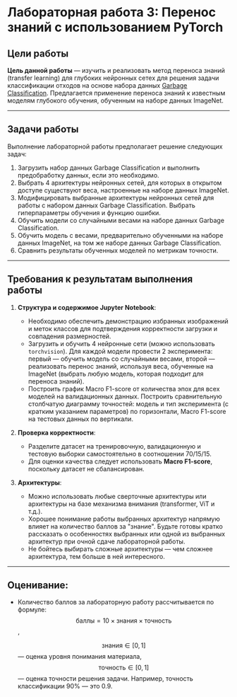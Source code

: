 # Лабораторная работа 3: Перенос знаний с использованием PyTorch

## Цели работы

**Цель данной работы** — изучить и реализовать метод переноса знаний (transfer learning) для глубоких нейронных сетех для решения задачи классификации отходов на основе набора данных [Garbage Classification](https://www.kaggle.com/datasets/asdasdasasdas/garbage-classification). Предлагается применение переноса знаний к известным моделям глубокого обучения, обученным на наборе данных ImageNet.

---

## Задачи работы

Выполнение лабораторной работы предполагает решение следующих задач:

1. Загрузить набор данных Garbage Classification и выполнить предобработку данных, если это необходимо.
2. Выбрать 4 архитектуры нейронных сетей, для которых в открытом доступе существуют веса, настроенные на наборе данных ImageNet.
3. Модифицировать выбранные архитектуры нейронных сетей для работы с набором данных Garbage Classification. Выбрать гиперпараметры обучения и функцию ошибки.
4. Обучить модели со случайными весами на наборе данных Garbage Classification.
5. Обучить модель с весами, предварительно обученными на наборе данных ImageNet, на том же наборе данных Garbage Classification.
6. Сравнить результаты обученных моделей по метрикам точности.

---

## Требования к результатам выполнения работы

1. **Структура и содержимое Jupyter Notebook**:

    - Необходимо обеспечить демонстрацию избранных изображений и меток классов для подтверждения корректности загрузки и совпадения размерностей.
    - Загрузить и обучить 4 нейронные сети (можно использовать `torchvision`). Для каждой модели провести 2 эксперимента: первый — обучить модель со случайными весами, второй — реализовать перенос знаний, используя веса, обученные на ImageNet (выбрать любую модель, которая подходит для переноса знаний). 
    - Построить график Macro F1-score от количества эпох для всех моделей на валидационных данных. Построить сравнительную столбчатую диаграмму точностей: модель и тип эксперимента (с кратким указанием параметров) по горизонтали, Macro F1-score на тестовых данных по вертикали.

2. **Проверка корректности**:

    - Разделите датасет на тренировочную, валидационную и тестовую выборки самостоятельно в соотношении 70/15/15.
    - Для оценки качества следует использовать **Macro F1-score**, поскольку датасет не сбалансирован.

3. **Архитектуры**:

    - Можно использовать любые сверточные архитектуры или архитектуры на базе механизма внимания (transformer, ViT и т.д.).
    - Хорошее понимание работы выбранных архитектур напрямую влияет на количество баллов за "знание". Будьте готовы кратко рассказать о особенностях выбранных или одной из выбранных архитектур при очной сдаче лабораторной работы.
    - Не бойтесь выбирать сложные архитектуры — чем сложнее архитектура, тем больше в ней интересного.

---

## Оценивание:

- Количество баллов за лабораторную работу рассчитывается по формуле:  
  $$\text{баллы} = 10 \times \text{знания} \times \text{точность}$$, 

  $$\text{знания} \in [0, 1]$$ — оценка уровня понимания материала, 
  $$\text{точность} \in [0, 1]$$ — оценка точности решения задачи. Например, точность классификации 90% — это 0.9.
